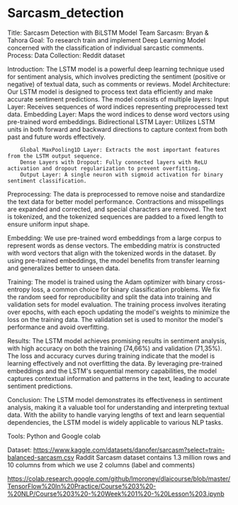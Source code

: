 # Sarcasm_detection
Title: Sarcasm Detection with BiLSTM Model
Team Sarcasm: Bryan & Tahora 
Goal: To research train and implement Deep Learning Model concerned with the classification of individual sarcastic comments.
Process: 
Data Collection: Reddit dataset

Introduction:
The LSTM model is a powerful deep learning technique used for sentiment analysis, which involves predicting the sentiment (positive or negative) of textual data, such as comments or reviews.
Model Architecture:
Our LSTM model is designed to process text data efficiently and make accurate sentiment predictions.
		The model consists of multiple layers:
		Input Layer: Receives sequences of word indices representing preprocessed text data.
		Embedding Layer: Maps the word indices to dense word vectors using pre-trained word embeddings.
		Bidirectional LSTM Layer: Utilizes LSTM units in both forward and backward directions to capture context from both past and future words effectively.

  
		Global MaxPooling1D Layer: Extracts the most important features from the LSTM output sequence.
		Dense Layers with Dropout: Fully connected layers with ReLU activation and dropout regularization to prevent overfitting.
		Output Layer: A single neuron with sigmoid activation for binary sentiment classification.

  
Preprocessing:
The data is preprocessed to remove noise and standardize the text data for better model performance.
Contractions and misspellings are expanded and corrected, and special characters are removed.
The text is tokenized, and the tokenized sequences are padded to a fixed length to ensure uniform input shape.


Embedding:
We use pre-trained word embeddings from a large corpus to represent words as dense vectors.
The embedding matrix is constructed with word vectors that align with the tokenized words in the dataset.
By using pre-trained embeddings, the model benefits from transfer learning and generalizes better to unseen data.


Training:
The model is trained using the Adam optimizer with binary cross-entropy loss, a common choice for binary classification problems.
We fix the random seed for reproducibility and split the data into training and validation sets for model evaluation.
The training process involves iterating over epochs, with each epoch updating the model's weights to minimize the loss on the training data.
The validation set is used to monitor the model's performance and avoid overfitting.

Results:
The LSTM model achieves promising results in sentiment analysis, with high accuracy on both the training (74,66%) and validation (71,35%).
The loss and accuracy curves during training indicate that the model is learning effectively and not overfitting the data.
By leveraging pre-trained embeddings and the LSTM's sequential memory capabilities, the model captures contextual information and patterns in the text, leading to accurate sentiment predictions.

Conclusion:
The LSTM model demonstrates its effectiveness in sentiment analysis, making it a valuable tool for understanding and interpreting textual data.
With the ability to handle varying lengths of text and learn sequential dependencies, the LSTM model is widely applicable to various NLP tasks.


Tools: Python and Google colab 

Dataset: https://www.kaggle.com/datasets/danofer/sarcasm?select=train-balanced-sarcasm.csv
Raddit Sarcasm dataset contains 1.3 million  rows and 10 columns from which we use 2 columns (label and comments)

https://colab.research.google.com/github/lmoroney/dlaicourse/blob/master/TensorFlow%20In%20Practice/Course%203%20-%20NLP/Course%203%20-%20Week%201%20-%20Lesson%203.ipynb


